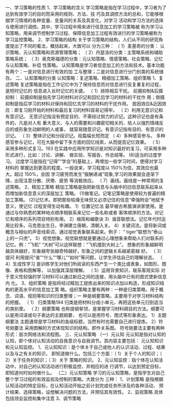 一、学习策略的性质
1、学习策略的含义
学习策略是指在学习过程中，学习者为了达到有效学习的目的而采用的规则、方法、技
巧及其调控方法的总和，它能够根据学习情境的各种变量、变量间的关系及其变化，对学习
活动和学习方法的选择与使用进行调控。其中，学习过程中用来进行信息加工的学习策略被
称为学习认知策略，用来调节控制学习过程、保障信息加工过程有效进行的学习策略被称为
学习监控策略。
2、学习策略的结构
关于学习策略的结构，人们从不同的研究角度提出了不同的看法，概括起来，大致可以
分为三种：
（ 1）麦基奇的分类： 认识策略、元认知策略和资源管理策略；
（ 2）丹瑟洛的分类：主策略系统和辅助策略系统；
（ 3）奥克斯福德的分类：元认知策略、情感策略、社会策略、记忆与认知策略、补偿
性策略。
认知策略是学习者信息加工的方法和技术。基本功能有两个：一是对信息进行有效的加
工与整理；二是对信息进行分门别类的系统储存。
二、认知策略的分类
认知策略：复述策略、精细加工策略、组织策略
1、复述策略
复述策略是指在工作记忆中为了保持信息而对信息进行反复重复的过程，是短时记忆的
信息进入长时记忆的关键。
（ 1）排除相互干扰。
前摄抑制&后摄抑制： 前摄抑制是指先学习的材料对识记和回忆后学习的材料的干扰作
用；倒摄抑制是指后学习的材料对保持和回忆先学习的材料的干扰作用。
首因效应&近因效应：即复习刚开始的材料和最后复习的材料容易记得牢。
（ 2）利用无意识记和有意识记。
无意识记指没有预定目的、不需经过努力的识记。这种识记也是有条件的，凡是对人有
重大意义、与人的需要和兴趣密切相关的、给人以强烈情绪反应的或形象生动鲜明的人或事，
就容易随意识记。有意识记指有目的、有意识的识记。
（ 3）整体识记和分段识记。视篇幅长短而定
（ 4）多种感官参与。
多种感官参与记忆，可在大脑中留下多方面的回忆线索，从而提高记忆效果。
（ 5） 采用多种形式复习。193
在实践中应用所学知识是对知识最好的复习，可采用多种形式进行，比如：讨论、讲解、
做实验、写报告、作总结等。
(6)适当的过度学习。
过度学习是指在“记得”“学会”的基础上，再增加一些学习时间，使得对学习材料的
掌握达到更高的程度。一般说来，学习程度以 150%为佳，其效应也最大。超过 150%，会因
学习疲劳而发生“报酬递减”现象,学习的效果就会逐渐下降，出现注意分散、厌倦、疲劳
等消极效应。
（ 7）画线。画线是一种常用的复述策略。
2、精加工策略
精加工策略是指把新信息与头脑中的旧信息联系起来从而增加新信息意义的深层加工
策略。
(1)做笔记。记笔记策略是使用较为普遍的精加工策略。
(2)记忆术。即把那些枯燥无味但又必须记住的信息“牵强附会”地赋予意义，使记忆
过程变得生动有趣。
1）位置记忆法
最早被古希腊演讲家使用。是通过与你熟悉的某种地点顺序相联系来记忆一些名称或者
客体顺序的方法。对记忆有顺序的系列项目特别有用。
2）缩简和编歌诀
3）谐音联想法。记忆年代时运用比较多。马克思出生日，李渊建立唐朝，清朝入关。
4）关键词法。是将新词或概念与相似的声音线索词，通过视觉表象联系起来。例子：
“ tiger”联想为“泰山上的一只虎”。
5）视觉想象。视觉联想就是要通过心理想象来帮助人们对联系的记忆。例：“飞机”
“大树”可以这样联想：“飞机撞到大树上”。
想象的形象越鲜明越具体越好，形象越夸张越奇特越好，形象之间的逻辑关系越紧密越
好。
（ 3）提问
利用提问“谁”“什么”“哪儿”“如何”等问题，让学生评估自己的理解状态。
（ 4）生成性学习
是训练学生对他们所阅读的东西产生一个类比或表象，如图形、图像、表格和图解等，
以加强其深层理解。
（ 5）运用背景知识，联系客观实际
对于意义性较强的学习材料可以通过新旧之间的连接，用头脑中已有的图式使新信息内
化。
3、组织策略
是指将经过精加工提炼出来的知识点加以构造，形成知识结构的更高水平的信息加工策
略。组织策略主要有两种：一种是归类策略，用于概念、词语、规则等知识的归类整理；一
种是纲要策略，主要用于对学习材料结构的把握。
（ 1） 归类策略194
归类是把材料分成小单元，再把这些单元归到适当的类别里。
（ 2）纲要策略
也称提纲挈领，是掌握学习材料纲目的方法。纲要可以是用词语或句子表达的主题纲要，
也可以是用符号、图式等形象表达。
1）主题纲要法
主题通常是学习材料的各级标题，当然有时也需要自己进行提炼。
2）符号刚要法
采用图解的方式体现知识的结构。即作关系图。
符号刚要法主要有两种形式：层次网络法和流程图。
三、元认知策略
（一）元认知
元认知是指对认知的认知，即个体对认知活动的自我意识与自我调节。其内容主要包括：
元认知知识和元认知监控。
1、元认知知识：是个体关于自己或他人的认识活动、过程、结果以及与之有关的知识，
即知道做什么。包括三个方面：（ 1）关于个人的知识；（ 2）关于任务的知识；（ 3）关于
策略的知识。
2、元认知监控：指个体在认知活动中，对自己的认知活动进行积极监控，并相应的进
行调节，以达到预定目标，即知道何时如何做什么。
（二）元认知策略
学习的元认知策略，是指学生对自己整个学习过程的有效监视及控制的策略。大致分为
三种：
1、计划策略
是指根据认知活动的特定目标，在认知活动开始之前计划完成任务所涉及的各种活动、
预计结果、选择策略，设想解决问题的方法，并预估其有效性。
2、监视策略
具体包括领会监控和集中注意
3、调节策略